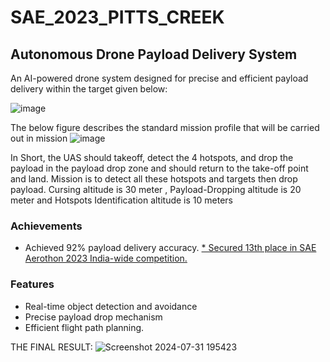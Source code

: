 # SAE_2023_PITTS_CREEK
## Autonomous Drone Payload Delivery System

An AI-powered drone system designed for precise and efficient payload delivery within the target given below:

![image](https://github.com/user-attachments/assets/ae0feee9-1cbd-4b42-93b9-b2f341245cec)

The below figure describes the standard mission profile that will be carried out in mission
![image](https://github.com/user-attachments/assets/bcc9f1db-636d-42b1-9d45-d9f5bf8625bf)

In Short, the UAS should takeoff, detect the 4 hotspots, and drop the payload in the payload
drop zone and should return to the take-off point and land.
Mission is to detect all these hotspots and targets then drop payload.
Cursing altitude is 30 meter , Payload-Dropping altitude is 20 meter and Hotspots Identification altitude is 10 meters  

### Achievements
* Achieved 92% payload delivery accuracy.
[* Secured 13th place in SAE Aerothon 2023 India-wide competition.
](https://www.linkedin.com/feed/update/urn:li:activity:7081857500559392768?utm_source=share&utm_medium=member_desktop)
### Features
* Real-time object detection and avoidance
* Precise payload drop mechanism
* Efficient flight path planning.

THE FINAL RESULT:
![Screenshot 2024-07-31 195423](https://github.com/user-attachments/assets/a841c5d3-8fc8-4a0d-aea0-396f72f0ada3)


